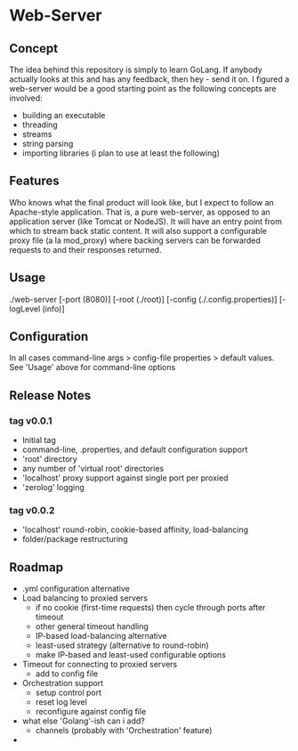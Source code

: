 # Web-Server
## Concept
The idea behind this repository is simply to learn GoLang.  If anybody actually looks at this and has any feedback, then hey - send it on.
I figured a web-server would be a good starting point as the following concepts are involved:
* building an executable
* threading
* streams
* string parsing
* importing libraries (i plan to use at least the following)

## Features
Who knows what the final product will look like, but I expect to follow an Apache-style application.
That is, a pure web-server, as opposed to an application server (like Tomcat or NodeJS).
It will have an entry point from which to stream back static content.
It will also support a configurable proxy file (a la mod_proxy) where backing servers can be forwarded requests to and their responses returned.

## Usage
./web-server [-port (8080)] [-root (./root)] [-config (./.config.properties)] [-logLevel (info)]

## Configuration
In all cases command-line args > config-file properties > default values.  See 'Usage' above for command-line options

## Release Notes
### tag v0.0.1
- Initial tag
- command-line, .properties, and default configuration support
- 'root' directory
- any number of 'virtual root' directories
- 'localhost' proxy support against single port per proxied
- 'zerolog' logging

### tag v0.0.2
  - 'localhost' round-robin, cookie-based affinity, load-balancing
  - folder/package restructuring

## Roadmap
- .yml configuration alternative
- Load balancing to proxied servers
  - if no cookie (first-time requests) then cycle through ports after timeout
  - other general timeout handling
  - IP-based load-balancing alternative
  - least-used strategy (alternative to round-robin)
  - make IP-based and least-used configurable options
- Timeout for connecting to proxied servers
  - add to config file
- Orchestration support
  - setup control port
  - reset log level
  - reconfigure against config file
- what else 'Golang'-ish can i add?
  - channels (probably with 'Orchestration' feature)
- 
